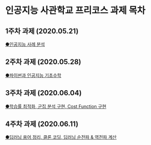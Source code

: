 # 인공지능 사관학교 프리코스 과제 목차

## 1주차 과제 (2020.05.21)

[●인공지능 사례 분석](https://github.com/song-hyundal/song-hyundal.github.io/blob/master/1%EC%A3%BC%EC%B0%A8_%EA%B3%BC%EC%A0%9C.ipynb)

## 2주차 과제 (2020.05.28)

[●파이썬과 인공지능 기초수학](https://github.com/song-hyundal/song-hyundal.github.io/blob/master/2%E1%84%8C%E1%85%AE%E1%84%8E%E1%85%A1_%E1%84%80%E1%85%AA%E1%84%8C%E1%85%A6.ipynb)

## 3주차 과제 (2020.06.04)

[●학습률 최적화, 군집 분석 구현, Cost Function 구현](https://github.com/song-hyundal/song-hyundal.github.io/blob/master/3%EC%A3%BC%EC%B0%A8_%EA%B3%BC%EC%A0%9C.ipynb)

## 4주차 과제 (2020.06.11)

[●딥러닝 용어 정리, 클론 코딩, 딥러닝 순전파 & 역전파 계산](https://github.com/song-hyundal/song-hyundal.github.io/blob/master/4%EC%A3%BC%EC%B0%A8_%EA%B3%BC%EC%A0%9C.ipynb)
